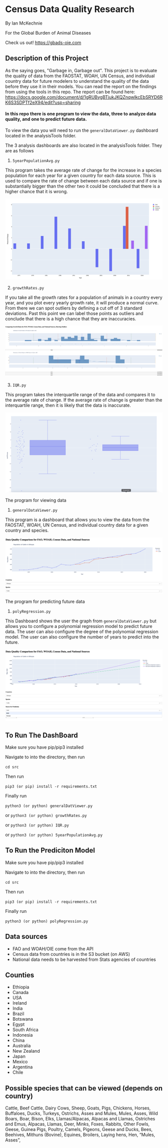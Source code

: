 # Census Data Quality Research
By Ian McKechnie

For the Global Burden of Animal Diseases

Check us out! https://gbads-oie.com

## Description of this Project
As the saying goes, "Garbage in, Garbage out". This project is to evaluate the quality of data from the FAOSTAT, WOAH, UN Census, and individual country data for future modelers to understand the quality of the data before they use it in their models. You can read the report on the findings from using the tools in this repo. The report can be found here: https://docs.google.com/document/d/1gRUBvgBTjukJKQZnqwlkcEbSRYD6RK6S3SDPTf2eX94/edit?usp=sharing

#### In this repo there is one program to view the data, three to analyze data quality, and one to predict future data.

To view the data you will need to run the `generalDataViewer.py` dashboard located in the analysisTools folder.

The 3 analysis dashboards are also located in the analysisTools folder. They are as follows

1. `5yearPopulationAvg.py`

This program takes the average rate of change for the increase in a species population for each year for a given country for each data source. This is used to compare the rate of change between each data source and if one is substantially bigger than the other two it could be concluded that there is a higher chance that it is wrong.

![Alt text](lib/5yearAvgExample.png?raw=true "Example")

2. `growthRates.py`

If you take all the growth rates for a population of animals in a country every year, and you plot every yearly growth rate, it will produce a normal curve. From there we can spot outliers by defining a cut off of 3 standard deviations. Past this point we can label those points as outliers and conclude that there is a high chance that they are inaccuracies.

![Alt text](lib/growthRatesExample.png?raw=true "Example")

3. `IQR.py`

This program takes the interquartile range of the data and compares it to the average rate of change. If the average rate of change is greater than the interquartile range, then it is likely that the data is inaccurate.

![Alt text](lib/iqrExample.png?raw=true "Example")

The program for viewing data

1. `generalDataViewer.py`

This program is a dashboard that allows you to view the data from the FAOSTAT, WOAH, UN Census, and individual country data for a given country and species.

![Alt text](lib/generalDataViewExample.png?raw=true "Example")

The program for predicting future data

1. `polyRegression.py`

This Dashboard shows the user the graph from `generalDataViewer.py` but allows you to configure a polynomial regression model to predict future data. The user can also configure the degree of the polynomial regression model. The user can also configure the number of years to predict into the future.

![Alt text](lib/polyRegressionLineExample.png?raw=true "Example")

## To Run The DashBoard
Make sure you have pip/pip3 installed

Navigate to into the directory, then run

`cd src`

Then run

`pip3 (or pip) install -r requirements.txt`


Finally run

`python3 (or python) generalDatViewer.py`

or
`python3 (or python) growthRates.py`

or
`python3 (or python) IQR.py`

or
`python3 (or python) 5yearPopulationAvg.py`

## To Run the Prediciton Model
Make sure you have pip/pip3 installed

Navigate to into the directory, then run

`cd src`

Then run

`pip3 (or pip) install -r requirements.txt`


Finally run

`python3 (or python) polyRegression.py`

## Data sources
- FAO and WOAH/OIE come from the API
- Census data from countries is in the S3 bucket (on AWS)
- National data needs to be harvested from Stats agencies of countries

## Counties
- Ethiopia
- Canada
- USA
- Ireland
- India
- Brazil
- Botswana
- Egypt
- South Africa
- Indonesia
- China
- Australia
- New Zealand
- Japan
- Mexico
- Argentina
- Chile

## Possible species that can be viewed (depends on country)
Cattle,
Beef Cattle,
Dairy Cows,
Sheep,
Goats,
Pigs,
Chickens,
Horses,
Buffaloes,
Ducks,
Turkeys,
Ostrichs,
Asses and Mules,
Mules,
Asses,
Wild Boars,
Boar,
Bison,
Elks,
Llamas/Alpacas,
Alpacas and Llamas,
Ostriches and Emus,
Alpacas,
Llamas,
Deer,
Minks,
Foxes,
Rabbits,
Other Fowls,
Geese,
Guinea Pigs,
Poultry,
Camels,
Pigeons,
Geese and Ducks,
Bees,
Beehives,
Mithuns (Bovine),
Equines,
Broilers,
Laying hens,
Hen,
“Mules, Asses”,
